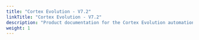 ```yaml
---
title: "Cortex Evolution - V7.2"
linkTitle: "Cortex Evolution - V7.2"
description: "Product documentation for the Cortex Evolution automation platform, including guides, tutorials and reference documentation."
weight: 1
---
```

